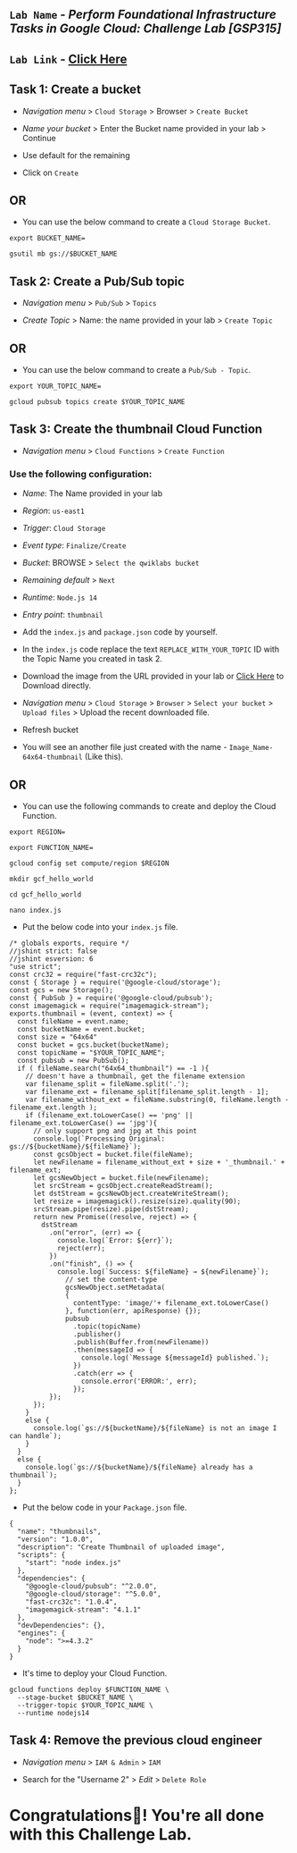 ## `Lab Name` - *Perform Foundational Infrastructure Tasks in Google Cloud: Challenge Lab [GSP315]*
## `Lab Link` - [Click Here](https://www.cloudskillsboost.google/focuses/10379?parent=catalog)


## Task 1: Create a bucket

* *Navigation menu* > `Cloud Storage` > Browser > `Create Bucket`

* *Name your bucket* > Enter the Bucket name provided in your lab > Continue

* Use default for the remaining

* Click on `Create`

## OR

* You can use the below command to create a `Cloud Storage Bucket`.

```
export BUCKET_NAME=
```

```
gsutil mb gs://$BUCKET_NAME
```

## Task 2: Create a Pub/Sub topic


* *Navigation menu* > `Pub/Sub` > `Topics`

* *Create Topic* > Name: the name provided in your lab > `Create Topic`

## OR

* You can use the below command to create a `Pub/Sub - Topic`.

```
export YOUR_TOPIC_NAME=
```

```
gcloud pubsub topics create $YOUR_TOPIC_NAME
```

## Task 3: Create the thumbnail Cloud Function

* *Navigation menu* > `Cloud Functions` > `Create Function`


### Use the following configuration:

* *Name*: The Name provided in your lab 

* *Region*: `us-east1`

* *Trigger*: `Cloud Storage`

* *Event type*: `Finalize/Create`

* *Bucket*: BROWSE > `Select the qwiklabs bucket`

* *Remaining default* > `Next`

* *Runtime*: `Node.js 14`

* *Entry point*: `thumbnail`

* Add the `index.js` and `package.json` code by yourself.

* In the `index.js` code replace the text `REPLACE_WITH_YOUR_TOPIC` ID with the Topic Name you created in task 2.

* Download the image from the URL provided in your lab or [Click Here](https://storage.googleapis.com/cloud-training/gsp315/map.jpg) to Download directly.

* *Navigation menu* > `Cloud Storage` > `Browser` > `Select your bucket` > `Upload files` > Upload the recent downloaded file. 

* Refresh bucket

* You will see an another file just created with the name - `Image_Name-64x64-thumbnail` (Like this).

## OR

* You can use the following commands to create and deploy the Cloud Function.

```
export REGION=

export FUNCTION_NAME=
```

```
gcloud config set compute/region $REGION

mkdir gcf_hello_world

cd gcf_hello_world

nano index.js
```
* Put the below code into your `index.js` file.

```
/* globals exports, require */
//jshint strict: false
//jshint esversion: 6
"use strict";
const crc32 = require("fast-crc32c");
const { Storage } = require('@google-cloud/storage');
const gcs = new Storage();
const { PubSub } = require('@google-cloud/pubsub');
const imagemagick = require("imagemagick-stream");
exports.thumbnail = (event, context) => {
  const fileName = event.name;
  const bucketName = event.bucket;
  const size = "64x64"
  const bucket = gcs.bucket(bucketName);
  const topicName = "$YOUR_TOPIC_NAME";
  const pubsub = new PubSub();
  if ( fileName.search("64x64_thumbnail") == -1 ){
    // doesn't have a thumbnail, get the filename extension
    var filename_split = fileName.split('.');
    var filename_ext = filename_split[filename_split.length - 1];
    var filename_without_ext = fileName.substring(0, fileName.length - filename_ext.length );
    if (filename_ext.toLowerCase() == 'png' || filename_ext.toLowerCase() == 'jpg'){
      // only support png and jpg at this point
      console.log(`Processing Original: gs://${bucketName}/${fileName}`);
      const gcsObject = bucket.file(fileName);
      let newFilename = filename_without_ext + size + '_thumbnail.' + filename_ext;
      let gcsNewObject = bucket.file(newFilename);
      let srcStream = gcsObject.createReadStream();
      let dstStream = gcsNewObject.createWriteStream();
      let resize = imagemagick().resize(size).quality(90);
      srcStream.pipe(resize).pipe(dstStream);
      return new Promise((resolve, reject) => {
        dstStream
          .on("error", (err) => {
            console.log(`Error: ${err}`);
            reject(err);
          })
          .on("finish", () => {
            console.log(`Success: ${fileName} → ${newFilename}`);
              // set the content-type
              gcsNewObject.setMetadata(
              {
                contentType: 'image/'+ filename_ext.toLowerCase()
              }, function(err, apiResponse) {});
              pubsub
                .topic(topicName)
                .publisher()
                .publish(Buffer.from(newFilename))
                .then(messageId => {
                  console.log(`Message ${messageId} published.`);
                })
                .catch(err => {
                  console.error('ERROR:', err);
                });
          });
      });
    }
    else {
      console.log(`gs://${bucketName}/${fileName} is not an image I can handle`);
    }
  }
  else {
    console.log(`gs://${bucketName}/${fileName} already has a thumbnail`);
  }
};
```

* Put the below code in your `Package.json` file.

```
{
  "name": "thumbnails",
  "version": "1.0.0",
  "description": "Create Thumbnail of uploaded image",
  "scripts": {
    "start": "node index.js"
  },
  "dependencies": {
    "@google-cloud/pubsub": "^2.0.0",
    "@google-cloud/storage": "^5.0.0",
    "fast-crc32c": "1.0.4",
    "imagemagick-stream": "4.1.1"
  },
  "devDependencies": {},
  "engines": {
    "node": ">=4.3.2"
  }
}
```

* It's time to deploy your Cloud Function.

```
gcloud functions deploy $FUNCTION_NAME \
  --stage-bucket $BUCKET_NAME \
  --trigger-topic $YOUR_TOPIC_NAME \
  --runtime nodejs14
```

## Task 4: Remove the previous cloud engineer

* *Navigation menu* > `IAM & Admin` > `IAM`

* Search for the "Username 2" > *Edit* > `Delete Role`
 

# Congratulations🎉! You're all done with this Challenge Lab.